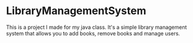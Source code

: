 # LibraryManagementSystem
This is a project I made for my java  class. It's a simple library management system that allows you to add books, remove books and manage users. 
